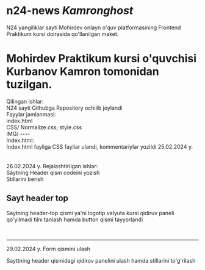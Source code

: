# n24-news <i>Kamronghost</i>
N24 yangiliklar sayti Mohirdev onlayn o'quv  platformasining Frontend Praktikum kursi doirasida qo'llanilgan maket.



<h1>Mohirdev Praktikum kursi o'quvchisi Kurbanov Kamron tomonidan tuzilgan.</h1>

  Qilingan ishlar: <br>
    N24 sayti Githubga Repository ochilib joylandi<br>
    Fayylar jamlanmasi:<br>
      index.html<br>
      CSS/ Normalize.css; style.css<br>
      IMG/ ----<br>
    Index.html:<br>
      Index.html fayliga CSS fayllar ulandi, kommentariylar yozildi 25.02.2024 y.<br>
<br>
<br>
  26.02.2024 y. Rejalashtirilgan ishlar:<br>
    Saytning Header qism codeini yozish<br>
    Stillarini berish<br>
<h2>Sayt header top</h2>
<p>Saytning header-top qismi ya'ni logotip valyuta kursi qidiruv paneli qo'yilmadi tilni tanlash hamda button qismi tayyorlandi</p>
<br>
<hr>
29.02.2024 y. Form qismini ulash<br>
<p> Sayttning header qismidagi qidirov panelini ulash hamda stillarini to'g'rilash</p>
